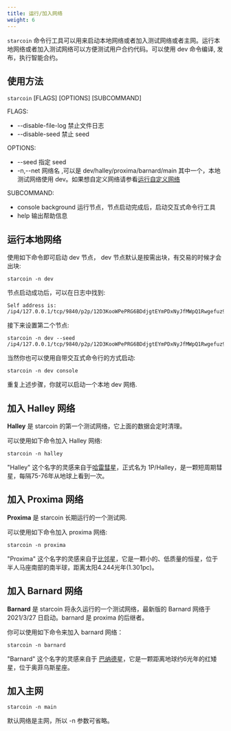 ```yaml
---
title: 运行/加入网络
weight: 6
---
```


`starcoin` 命令行工具可以用来启动本地网络或者加入测试网络或者主网。运行本地网络或者加入测试网络可以方便测试用户合约代码。可以使用 dev 命令编译, 发布，执行智能合约。 

<!--more-->

## 使用方法

`starcoin` [FLAGS] [OPTIONS] [SUBCOMMAND]

FLAGS:
- --disable-file-log 禁止文件日志
- --disable-seed 禁止 seed


OPTIONS:
- --seed 指定 seed
- -n,--net 网络名 ,可以是 dev/halley/proxima/barnard/main 其中一个，本地测试网络使用 dev。如果想自定义网络请参看[运行自定义网络](../runcustomnetwork)


SUBCOMMAND:
- console background 运行节点，节点启动完成后，启动交互式命令行工具
- help  输出帮助信息


## 运行本地网络

使用如下命令即可启动 dev 节点， dev 节点默认是按需出块，有交易的时候才会出块:

```
starcoin -n dev
```

节点启动成功后，可以在日志中找到:

```shell
Self address is: /ip4/127.0.0.1/tcp/9840/p2p/12D3KooWPePRG6BDdjgtEYmPDxNyJfMWpQ1Rwgefuz9eqksLfxJb
```

接下来设置第二个节点:

```shell
starcoin -n dev --seed /ip4/127.0.0.1/tcp/9840/p2p/12D3KooWPePRG6BDdjgtEYmPDxNyJfMWpQ1Rwgefuz9eqksLfxJb

```

当然你也可以使用自带交互式命令行的方式启动:

```shell
starcoin -n dev console
```

重复上述步骤，你就可以启动一个本地 dev 网络.

## 加入 Halley 网络

**Halley** 是 starcoin 的第一个测试网络，它上面的数据会定时清理。

可以使用如下命令加入 Halley 网络:

```shell
starcoin -n halley
```

"Halley" 这个名字的灵感来自于[哈雷彗星](https://en.wikipedia.org/wiki/Halley%27s_Comet)，正式名为 1P/Halley，是一颗短周期彗星，每隔75-76年从地球上看到一次。

## 加入 Proxima 网络

**Proxima** 是 starcoin 长期运行的一个测试网. 

可以使用如下命令加入 proxima 网络:

```shell
starcoin -n proxima
```


"Proxima" 这个名字的灵感来自于[比邻星](https://en.wikipedia.org/wiki/Proxima_Centauri)，它是一颗小的、低质量的恒星，位于半人马座南部的南半球，距离太阳4.244光年(1.301pc)。


## 加入 Barnard 网络

**Barnard** 是 starcoin 将永久运行的一个测试网络，最新版的 Barnard 网络于 2021/3/27 日启动。barnard 是 proxima 的后继者。

你可以使用如下命令来加入 barnard 网络： 

```shell
starcoin -n barnard
```

"Barnard" 这个名字的灵感来自于 [巴纳德星](https://en.wikipedia.org/wiki/Barnard%27s_Star)，它是一颗距离地球约6光年的红矮星，位于奥菲乌斯星座。

## 加入主网

```shell
starcoin -n main
```

默认网络是主网，所以 -n 参数可省略。